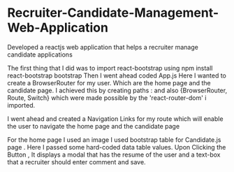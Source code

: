 # Recruiter-Candidate-Management-Web-Application
Developed a reactjs web application that helps a recruiter manage candidate applications

The first thing that I did was to import react-bootstrap using npm install react-bootstrap bootstrap
Then I went ahead coded App.js
 Here I wanted to create a BrowserRouter for my user. Which are the home page and the candidate page. I achieved this by creating paths :
     <Route path='/' component={Home} exact/>
      <Route path='/' component={Candidates}/>
and also {BrowserRouter, Route, Switch} which were made possible by the  'react-router-dom' i imported.

 I went ahead and created a Navigation Links for my route which will enable the user to navigate the home page and the candidate page
 
 For the home page I used an image
 I used bootstrap table for Candidate.js page .
 Here I passed some hard-coded data table values. 
 Upon Clicking the Button , It displays a modal that has the resume of the user and  a text-box that a recruiter should enter comment and save.
